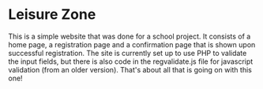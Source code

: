 # Leisure Zone

This is a simple website that was done for a school project. It consists of a home page, a registration page and a confirmation page that is shown upon successful registration. The site is currently set up to use PHP to validate the input fields, but there is also code in the regvalidate.js file for javascript validation (from an older version). That's about all that is going on with this one!
